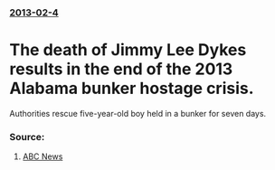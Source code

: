### [2013-02-4](/news/2013/02/4/index.md)

# The death of Jimmy Lee Dykes results in the end of the 2013 Alabama bunker hostage crisis. 

Authorities rescue five-year-old boy held in a bunker for seven days.


### Source:

1. [ABC News](http://abcnews.go.com/WNT/video/alabama-hostage-standoff-jimmy-lee-dykes-dead-18404939)
